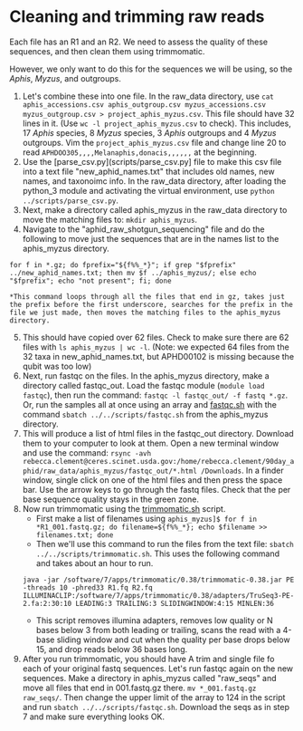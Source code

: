 # Cleaning and trimming raw reads

Each file has an R1 and an R2. We need to assess the quality of these sequences, and then clean them using trimmomatic.

However, we only want to do this for the sequences we will be using, so the *Aphis*, *Myzus*, and outgroups. 

1) Let's combine these into one file. In the raw_data directory, use `cat aphis_accessions.csv aphis_outgroup.csv myzus_accessions.csv myzus_outgroup.csv > project_aphis_myzus.csv`. This file should have 32 lines in it. (Use `wc -l project_aphis_myzus.csv` to check). This includes, 17 *Aphis* species, 8 *Myzus* species, 3 *Aphis* outgroups and 4 *Myzus* outgroups. Vim the `project_aphis_myzus.csv` file and change line 20 to read `APHDOO305,,,,Melanaphis,donacis,,,,,,` at the beginning.
2) Use the [parse_csv.py](scripts/parse_csv.py] file to make this csv file into a text file "new_aphid_names.txt" that includes old names, new names, and taxonoimc info. In the raw_data directory, after loading the python_3 module and activating the virtual environment, use `python ../scripts/parse_csv.py`.
3) Next, make a directory called aphis_myzus in the raw_data directory to move the matching files to: `mkdir aphis_myzus`.
4) Navigate to the "aphid_raw_shotgun_sequencing" file and do the following to move just the sequences that are in the names list to the aphis_myzus directory.
  ```
  for f in *.gz; do fprefix="${f%%_*}"; if grep "$fprefix" ../new_aphid_names.txt; then mv $f ../aphis_myzus/; else echo "$fprefix"; echo "not present"; fi; done
  ```
  
    *This command loops through all the files that end in gz, takes just the prefix before the first underscore, searches for the prefix in the file we just made, then moves the matching files to the aphis_myzus directory.
5) This should have copied over 62 files. Check to make sure there are 62 files with `ls aphis_myzus | wc -l`. (Note: we expected 64 files from the 32 taxa in new_aphid_names.txt, but APHD00102 is missing because the qubit was too low)
6) Next, run fastqc on the files. In the aphis_myzus directory, make a directory called fastqc_out. Load the fastqc module (`module load fastqc`), then run the command: `fastqc -l fastqc_out/ -f fastq *.gz`. Or, run the samples all at once using an array and [fastqc.sh](scripts/fastqc.sh) with the command `sbatch ../../scripts/fastqc.sh` from the aphis_myzus directory.
7) This will produce a list of html files in the fastqc_out directory. Download them to your computer to look at them. Open a new terminal window and use the command: `rsync -avh rebecca.clement@ceres.scinet.usda.gov:/home/rebecca.clement/90day_aphid/raw_data/aphis_myzus/fastqc_out/*.html /Downloads`. In a finder window, single click on one of the html files and then press the space bar. Use the arrow keys to go through the fastq files. Check that the per base sequence quality stays in the green zone.
8) Now run trimmomatic using the [trimmomatic.sh](scripts/trimmomatic.sh) script.
    * First make a list of filenames using `aphis_myzus]$ for f in *R1_001.fastq.gz; do filename=${f%%_*}; echo $filename >> filenames.txt; done`
    * Then we'll use this command to run the files from the text file: `sbatch ../../scripts/trimmomatic.sh`. This uses the following command and takes about an hour to run.
    ```
    java -jar /software/7/apps/trimmomatic/0.38/trimmomatic-0.38.jar PE -threads 10 -phred33 R1.fq R2.fq ILLUMINACLIP:/software/7/apps/trimmomatic/0.38/adapters/TruSeq3-PE-2.fa:2:30:10 LEADING:3 TRAILING:3 SLIDINGWINDOW:4:15 MINLEN:36
    ```
    * This script removes illumina adapters, removes low quality or N bases below 3 from both leading or trailing, scans the read with a 4-base sliding window and cut when the quality per base drops below 15, and drop reads below 36 bases long.
9) After you run trimmomatic, you should have A trim and single file fo each of your original fastq sequences. Let's run fastqc again on the new sequences. Make a directory in aphis_myzus called "raw_seqs" and move all files that end in 001.fastq.gz there. `mv *_001.fastq.gz raw_seqs/`. Then change the upper limit of the array to 124 in the script and run `sbatch ../../scripts/fastqc.sh`. Download the seqs as in step 7 and make sure everything looks OK. 



